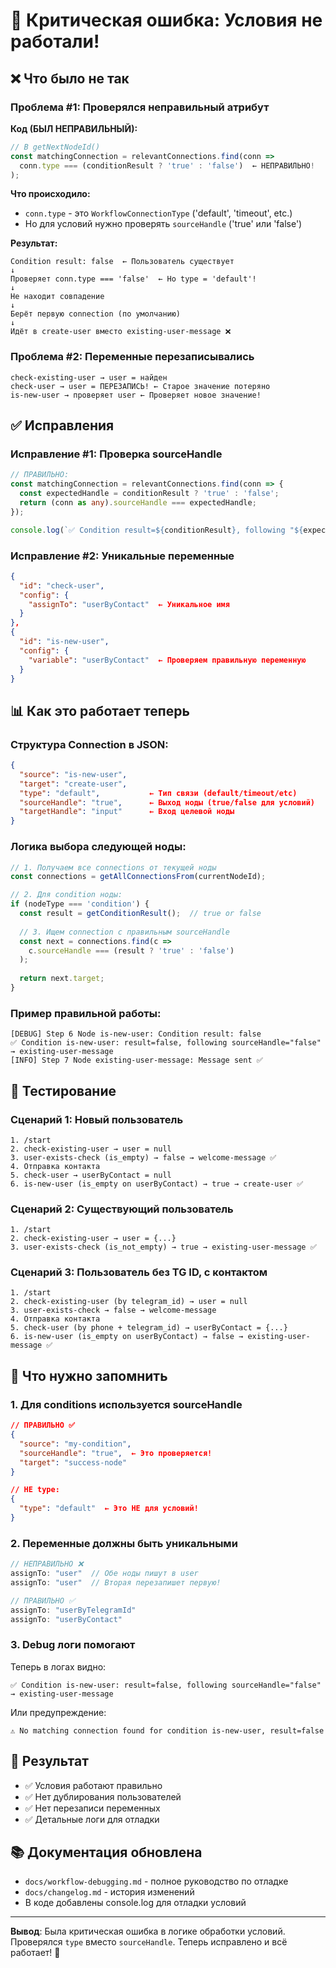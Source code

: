 # 🎯 Критическая ошибка: Условия не работали!

## ❌ Что было не так

### Проблема #1: Проверялся неправильный атрибут

**Код (БЫЛ НЕПРАВИЛЬНЫЙ):**
```typescript
// В getNextNodeId()
const matchingConnection = relevantConnections.find(conn =>
  conn.type === (conditionResult ? 'true' : 'false')  ← НЕПРАВИЛЬНО!
);
```

**Что происходило:**
- `conn.type` - это `WorkflowConnectionType` ('default', 'timeout', etc.)
- Но для условий нужно проверять `sourceHandle` ('true' или 'false')

**Результат:**
```
Condition result: false  ← Пользователь существует
↓
Проверяет conn.type === 'false'  ← Но type = 'default'!
↓
Не находит совпадение
↓
Берёт первую connection (по умолчанию)
↓
Идёт в create-user вместо existing-user-message ❌
```

### Проблема #2: Переменные перезаписывались

```
check-existing-user → user = найден
check-user → user = ПЕРЕЗАПИСЬ! ← Старое значение потеряно
is-new-user → проверяет user ← Проверяет новое значение!
```

## ✅ Исправления

### Исправление #1: Проверка sourceHandle

```typescript
// ПРАВИЛЬНО:
const matchingConnection = relevantConnections.find(conn => {
  const expectedHandle = conditionResult ? 'true' : 'false';
  return (conn as any).sourceHandle === expectedHandle;
});

console.log(`✅ Condition result=${conditionResult}, following "${expectedHandle}" → ${target}`);
```

### Исправление #2: Уникальные переменные

```json
{
  "id": "check-user",
  "config": {
    "assignTo": "userByContact"  ← Уникальное имя
  }
},
{
  "id": "is-new-user",
  "config": {
    "variable": "userByContact"  ← Проверяем правильную переменную
  }
}
```

## 📊 Как это работает теперь

### Структура Connection в JSON:

```json
{
  "source": "is-new-user",
  "target": "create-user",
  "type": "default",           ← Тип связи (default/timeout/etc)
  "sourceHandle": "true",      ← Выход ноды (true/false для условий)
  "targetHandle": "input"      ← Вход целевой ноды
}
```

### Логика выбора следующей ноды:

```typescript
// 1. Получаем все connections от текущей ноды
const connections = getAllConnectionsFrom(currentNodeId);

// 2. Для condition ноды:
if (nodeType === 'condition') {
  const result = getConditionResult();  // true or false
  
  // 3. Ищем connection с правильным sourceHandle
  const next = connections.find(c => 
    c.sourceHandle === (result ? 'true' : 'false')
  );
  
  return next.target;
}
```

### Пример правильной работы:

```
[DEBUG] Step 6 Node is-new-user: Condition result: false
✅ Condition is-new-user: result=false, following sourceHandle="false" → existing-user-message
[INFO] Step 7 Node existing-user-message: Message sent ✅
```

## 🧪 Тестирование

### Сценарий 1: Новый пользователь
```
1. /start
2. check-existing-user → user = null
3. user-exists-check (is_empty) → false → welcome-message ✅
4. Отправка контакта
5. check-user → userByContact = null
6. is-new-user (is_empty on userByContact) → true → create-user ✅
```

### Сценарий 2: Существующий пользователь
```
1. /start
2. check-existing-user → user = {...}
3. user-exists-check (is_not_empty) → true → existing-user-message ✅
```

### Сценарий 3: Пользователь без TG ID, с контактом
```
1. /start
2. check-existing-user (by telegram_id) → user = null
3. user-exists-check → false → welcome-message
4. Отправка контакта
5. check-user (by phone + telegram_id) → userByContact = {...}
6. is-new-user (is_empty on userByContact) → false → existing-user-message ✅
```

## 📝 Что нужно запомнить

### 1. Для conditions используется sourceHandle

```json
// ПРАВИЛЬНО ✅
{
  "source": "my-condition",
  "sourceHandle": "true",  ← Это проверяется!
  "target": "success-node"
}

// НЕ type:
{
  "type": "default"  ← Это НЕ для условий!
}
```

### 2. Переменные должны быть уникальными

```typescript
// НЕПРАВИЛЬНО ❌
assignTo: "user"  // Обе ноды пишут в user
assignTo: "user"  // Вторая перезапишет первую!

// ПРАВИЛЬНО ✅
assignTo: "userByTelegramId"
assignTo: "userByContact"
```

### 3. Debug логи помогают

Теперь в логах видно:
```
✅ Condition is-new-user: result=false, following sourceHandle="false" → existing-user-message
```

Или предупреждение:
```
⚠️ No matching connection found for condition is-new-user, result=false
```

## 🚀 Результат

- ✅ Условия работают правильно
- ✅ Нет дублирования пользователей
- ✅ Нет перезаписи переменных
- ✅ Детальные логи для отладки

## 📚 Документация обновлена

- `docs/workflow-debugging.md` - полное руководство по отладке
- `docs/changelog.md` - история изменений
- В коде добавлены console.log для отладки условий

---

**Вывод**: Была критическая ошибка в логике обработки условий. Проверялся `type` вместо `sourceHandle`. Теперь исправлено и всё работает! 🎉

